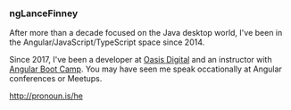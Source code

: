 ### ngLanceFinney

After more than a decade focused on the Java desktop world, I've been in the Angular/JavaScript/TypeScript space since 2014.

Since 2017, I've been a developer at [Oasis Digital](https://github.com/oasisdigital) and an instructor with [Angular Boot Camp](https://github.com/angularbootcamp). You may have seen me speak occationally at Angular conferences or Meetups.

http://pronoun.is/he
